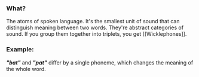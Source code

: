### What?
The atoms of spoken language. It's the smallest unit of sound that can distinguish meaning between two words. They're abstract categories of sound. If you group them together into triplets, you get [[Wicklephones]].

### Example:
***"bat"*** and ***"pat"*** differ by a single phoneme, which changes the meaning of the whole word. 

